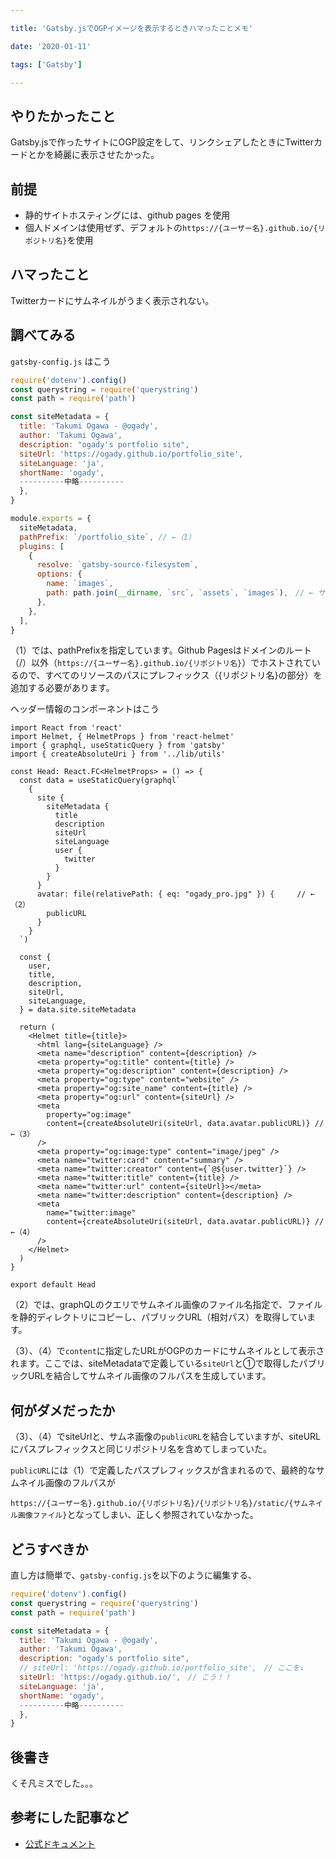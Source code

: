 ```yaml
---

title: 'Gatsby.jsでOGPイメージを表示するときハマったことメモ'

date: '2020-01-11'

tags: ['Gatsby']

---
```


## やりたかったこと

Gatsby.jsで作ったサイトにOGP設定をして、リンクシェアしたときにTwitterカードとかを綺麗に表示させたかった。

## 前提

- 静的サイトホスティングには、github pages を使用
- 個人ドメインは使用ぜず、デフォルトの`https://{ユーザー名}.github.io/{リポジトリ名}`を使用

## ハマったこと

Twitterカードにサムネイルがうまく表示されない。

## 調べてみる

`gatsby-config.js` はこう

```javascript
require('dotenv').config()
const querystring = require('querystring')
const path = require('path')

const siteMetadata = {
  title: 'Takumi Ogawa - @ogady',
  author: 'Takumi Ogawa',
  description: "ogady's portfolio site",
  siteUrl: 'https://ogady.github.io/portfolio_site',　
  siteLanguage: 'ja',
  shortName: 'ogady',
  ----------中略----------
  },
}

module.exports = {
  siteMetadata,
  pathPrefix: `/portfolio_site`, // ←（1）
  plugins: [
    {
      resolve: `gatsby-source-filesystem`,
      options: {
        name: `images`,
        path: path.join(__dirname, `src`, `assets`, `images`),　// ← サムネイル画像の格納パス
      },
    },
  ],
}
```

（1）では、pathPrefixを指定しています。Github Pagesはドメインのルート（/）以外（`https://{ユーザー名}.github.io/{リポジトリ名}`）でホストされているので、すべてのリソースのパスにプレフィックス（{リポジトリ名}の部分）を追加する必要があります。

ヘッダー情報のコンポーネントはこう

```tsx
import React from 'react'
import Helmet, { HelmetProps } from 'react-helmet'
import { graphql, useStaticQuery } from 'gatsby'
import { createAbsoluteUri } from '../lib/utils'

const Head: React.FC<HelmetProps> = () => {
  const data = useStaticQuery(graphql`
    {
      site {
        siteMetadata {
          title
          description
          siteUrl
          siteLanguage
          user {
            twitter
          }
        }
      }
      avatar: file(relativePath: { eq: "ogady_pro.jpg" }) { 	// ←（2）
        publicURL
      }
    }
  `)

  const {
    user,
    title,
    description,
    siteUrl,
    siteLanguage,
  } = data.site.siteMetadata

  return (
    <Helmet title={title}>
      <html lang={siteLanguage} />
      <meta name="description" content={description} />
      <meta property="og:title" content={title} />
      <meta property="og:description" content={description} />
      <meta property="og:type" content="website" />
      <meta property="og:site_name" content={title} />
      <meta property="og:url" content={siteUrl} />
      <meta
        property="og:image"
        content={createAbsoluteUri(siteUrl, data.avatar.publicURL)} // ←（3）
      />
      <meta property="og:image:type" content="image/jpeg" />
      <meta name="twitter:card" content="summary" />
      <meta name="twitter:creator" content={`@${user.twitter}`} />
      <meta name="twitter:title" content={title} />
      <meta name="twitter:url" content={siteUrl}></meta>
      <meta name="twitter:description" content={description} />
      <meta
        name="twitter:image"
        content={createAbsoluteUri(siteUrl, data.avatar.publicURL)} // ←（4）
      />
    </Helmet>
  )
}

export default Head
```

（2）では、graphQLのクエリでサムネイル画像のファイル名指定で、ファイルを静的ディレクトリにコピーし、パブリックURL（相対パス）を取得しています。

（3）、（4）で`content`に指定したURLがOGPのカードにサムネイルとして表示されます。ここでは、siteMetadataで定義している`siteUrl`と①で取得したパブリックURLを結合してサムネイル画像のフルパスを生成しています。

## 何がダメだったか

（3）、（4）でsiteUrlと、サムネ画像の`publicURL`を結合していますが、siteURLにパスプレフィックスと同じリポジトリ名を含めてしまっていた。

`publicURL`には（1）で定義したパスプレフィックスが含まれるので、最終的なサムネイル画像のフルパスが

`https://{ユーザー名}.github.io/{リポジトリ名}/{リポジトリ名}/static/{サムネイル画像ファイル}`となってしまい、正しく参照されていなかった。

## どうすべきか

直し方は簡単で、`gatsby-config.js`を以下のように編集する、

```javascript
require('dotenv').config()
const querystring = require('querystring')
const path = require('path')

const siteMetadata = {
  title: 'Takumi Ogawa - @ogady',
  author: 'Takumi Ogawa',
  description: "ogady's portfolio site", 
  // siteUrl: 'https://ogady.github.io/portfolio_site',　// ここを↓
  siteUrl: 'https://ogady.github.io/',　// こう！！
  siteLanguage: 'ja',
  shortName: 'ogady',
  ----------中略----------
  },
}
```

## 後書き

くそ凡ミスでした。。。

## 参考にした記事など
- [公式ドキュメント](https://www.gatsbyjs.org/docs/path-prefix/)

